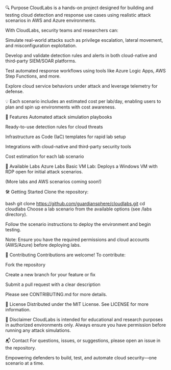 🔍 Purpose
CloudLabs is a hands-on project designed for building and testing cloud detection and response use cases using realistic attack scenarios in AWS and Azure environments.

With CloudLabs, security teams and researchers can:

Simulate real-world attacks such as privilege escalation, lateral movement, and misconfiguration exploitation.

Develop and validate detection rules and alerts in both cloud-native and third-party SIEM/SOAR platforms.

Test automated response workflows using tools like Azure Logic Apps, AWS Step Functions, and more.

Explore cloud service behaviors under attack and leverage telemetry for defense.

💡 Each scenario includes an estimated cost per lab/day, enabling users to plan and spin up environments with cost awareness.

🚀 Features
Automated attack simulation playbooks

Ready-to-use detection rules for cloud threats

Infrastructure as Code (IaC) templates for rapid lab setup

Integrations with cloud-native and third-party security tools

Cost estimation for each lab scenario

🧪 Available Labs
Azure Labs
Basic VM Lab: Deploys a Windows VM with RDP open for initial attack scenarios.

(More labs and AWS scenarios coming soon!)

🛠️ Getting Started
Clone the repository:

bash
git clone https://github.com/guardiansphere/cloudlabs.git
cd cloudlabs
Choose a lab scenario from the available options (see /labs directory).

Follow the scenario instructions to deploy the environment and begin testing.

Note: Ensure you have the required permissions and cloud accounts (AWS/Azure) before deploying labs.

🤝 Contributing
Contributions are welcome! To contribute:

Fork the repository

Create a new branch for your feature or fix

Submit a pull request with a clear description

Please see CONTRIBUTING.md for more details.

📄 License
Distributed under the MIT License. See LICENSE for more information.

📢 Disclaimer
CloudLabs is intended for educational and research purposes in authorized environments only. Always ensure you have permission before running any attack simulations.

📬 Contact
For questions, issues, or suggestions, please open an issue in the repository.

Empowering defenders to build, test, and automate cloud security—one scenario at a time.
